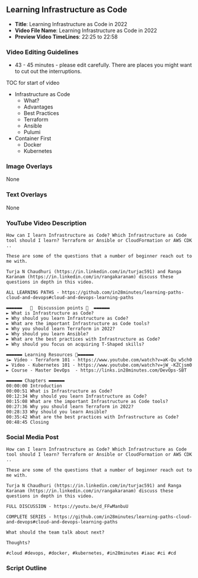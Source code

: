##  Learning Infrastructure as Code

- **Title**: Learning Infrastructure as Code in 2022
- **Video File Name**: Learning Infrastructure as Code in 2022
- **Preview Video TimeLines**: 22:25 to 22:58

### Video Editing Guidelines

- 43 - 45 minutes - please edit carefully. There are places you might want to cut out the interruptions.

TOC for start of video
- Infrastructure as Code
	- What?
	- Advantages
	- Best Practices
	- Terraform
	- Ansible
	- Pulumi
- Container First
	- Docker
	- Kubernetes


### Image Overlays

None

### Text Overlays

None

### YouTube Video Description


```
How can I learn Infrastructure as Code? Which Infrastructure as Code tool should I learn? Terraform or Ansible or CloudFormation or AWS CDK ..

These are some of the questions that a number of beginner reach out to me with.

Turja N Chaudhuri (https://in.linkedin.com/in/turjac591) and Ranga Karanam (https://in.linkedin.com/in/rangakaranam) discuss these questions in depth in this video.

ALL LEARNING PATHS - https://github.com/in28minutes/learning-paths-cloud-and-devops#cloud-and-devops-learning-paths

▬▬▬▬▬▬   💎  Discussion points 💎  ▬▬▬▬▬▬ 
► What is Infrastructure as Code?
► Why should you learn Infrastructure as Code?
► What are the important Infrastructure as Code tools?
► Why you should learn Terraform in 2022?
► Why should you learn Ansible?
► What are the best practices with Infrastructure as Code?
► Why should you focus on acquiring T-Shaped skills?

▬▬▬▬▬▬ Learning Resources 🔗▬▬▬▬▬▬ 
s► Video - Terraform 101 - https://www.youtube.com/watch?v=aK-Qu_w5ch0
► Video - Kubernetes 101 - https://www.youtube.com/watch?v=jW_-KZCjsm0
► Course - Master DevOps  - https://links.in28minutes.com/DevOps-SBT

▬▬▬▬▬▬ Chapters ▬▬▬▬▬▬ 
00:00:00 Introduction
00:00:51 What is Infrastructure as Code?
00:12:34 Why should you learn Infrastructure as Code?
00:15:08 What are the important Infrastructure as Code tools?
00:27:36 Why you should learn Terraform in 2022? 
00:28:33 Why should you learn Ansible?
00:35:42 What are the best practices with Infrastructure as Code?
00:48:45 Closing
```


### Social Media Post

```
How can I learn Infrastructure as Code? Which Infrastructure as Code tool should I learn? Terraform or Ansible or CloudFormation or AWS CDK ..

These are some of the questions that a number of beginner reach out to me with.

Turja N Chaudhuri (https://in.linkedin.com/in/turjac591) and Ranga Karanam (https://in.linkedin.com/in/rangakaranam) discuss these questions in depth in this video.

FULL DISCUSSION - https://youtu.be/d_FFwManbuU

COMPLETE SERIES - https://github.com/in28minutes/learning-paths-cloud-and-devops#cloud-and-devops-learning-paths

What should the team talk about next? 

Thoughts?

#cloud #devops, #docker, #kubernetes, #in28minutes #iaac #ci #cd
```

### Script Outline

```
```